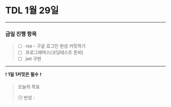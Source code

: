 # TDL 1월 29일

---

### 금일 진행 항목
> - [ ]  rse - 구글 로그인 완성 커밋하기
> - [ ] 프로그래머스(코딩테스트 준비)
> - [ ] jwt 구현
---

❗ **1일 1커밋은 필수** ❗

> 오늘의 목표
>
> 🕒 반성 :
> 